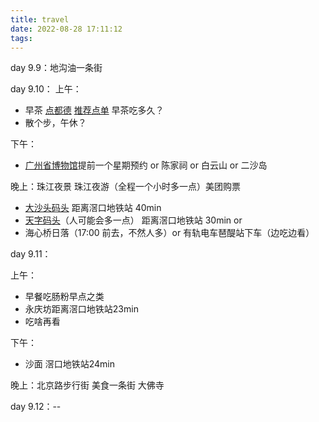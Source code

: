 ```yaml
---
title: travel
date: 2022-08-28 17:11:12
tags:
---
```


day 9.9：地沟油一条街

day 9.10：
上午：

- 早茶 <a href='https://www.amap.com/place/B0FFGHMF5G'>点都德</a> <a href='https://www.xiaohongshu.com/discovery/item/6046347b00000000210383df?app_platform=android&app_version=7.52.0&share_from_user_hidden=true&type=normal&xhsshare=WeixinSession&appuid=62a5fcb10000000019029206&apptime=1661680711'>推荐点单</a> 早茶吃多久？
- 散个步，午休？

下午：

- <a href=''>广州省博物馆</a>提前一个星期预约 or 陈家祠 or 白云山 or 二沙岛

晚上：珠江夜景 珠江夜游（全程一个小时多一点）美团购票

- <a href='https://www.amap.com/place/B0FFFGVS2M'>大沙头码头</a> 距离滘口地铁站 40min
- <a href='https://www.amap.com/place/B00141QXU2'>天字码头</a>（人可能会多一点） 距离滘口地铁站 30min
  or
- 海心桥日落（17:00 前去，不然人多）or 有轨电车琶醍站下车（边吃边看）

day 9.11：

上午：

- 早餐吃肠粉早点之类
- 永庆坊距离滘口地铁站23min
- 吃啥再看

下午：

- 沙面 滘口地铁站24min

晚上：北京路步行街 美食一条街 大佛寺

day 9.12：--
